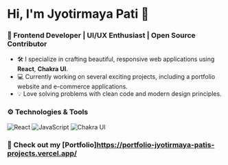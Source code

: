 # Hi, I'm Jyotirmaya Pati 👋

### 🚀 Frontend Developer | UI/UX Enthusiast | Open Source Contributor

- 🛠 I specialize in crafting beautiful, responsive web applications using **React**, **Chakra UI**.
- 💻 Currently working on several exciting projects, including a portfolio website and e-commerce applications.
- 💡 Love solving problems with clean code and modern design principles.

### ⚙️ Technologies & Tools
![React](https://img.shields.io/badge/-React-61DAFB?style=flat&logo=react&logoColor=ffffff)
![JavaScript](https://img.shields.io/badge/-JavaScript-F7DF1E?style=flat&logo=javascript&logoColor=000000)
![Chakra UI](https://img.shields.io/badge/-ChakraUI-319795?style=flat&logo=chakra-ui&logoColor=ffffff)

### 🔗 Check out my [Portfolio]https://portfolio-jyotirmaya-patis-projects.vercel.app/
